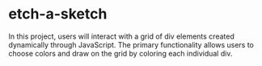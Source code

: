 # etch-a-sketch
In this project, users will interact with a grid of div elements created dynamically through JavaScript. The primary functionality allows users to choose colors and draw on the grid by coloring each individual div.
